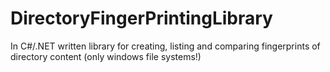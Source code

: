 # DirectoryFingerPrintingLibrary
In C#/.NET written library for creating, listing and comparing fingerprints of directory content (only windows file systems!)
